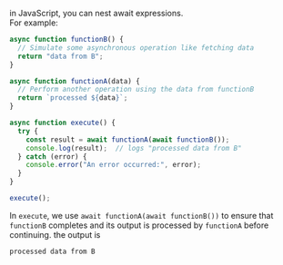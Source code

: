 

in JavaScript, you can nest await expressions.  
For example:
```javascript
async function functionB() {
  // Simulate some asynchronous operation like fetching data
  return "data from B";
}

async function functionA(data) {
  // Perform another operation using the data from functionB
  return `processed ${data}`;
}

async function execute() {
  try {
    const result = await functionA(await functionB());
    console.log(result);  // logs "processed data from B"
  } catch (error) {
    console.error("An error occurred:", error);
  }
}

execute();

```

In `execute`, we use `await functionA(await functionB())` to ensure that `functionB` completes and its output is processed by `functionA` before continuing. the output is 
```
processed data from B
```